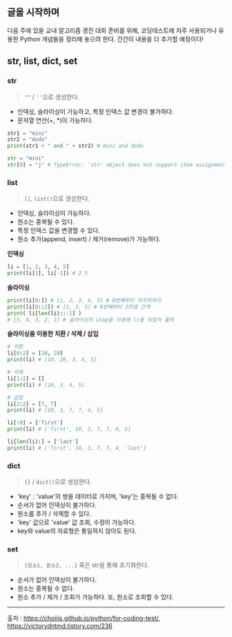 ## 글을 시작하며
다음 주에 있을 교내 알고리즘 경진 대회 준비를 위해, 코딩테스트에 자주 사용되거나 유용한 Python 개념들을 정리해 놓으려 한다. 간간이 내용을 더 추가할 예정이다!

## str, list, dict, set
### str
> `""` / `''`으로 생성한다.
- 인덱싱, 슬라이싱이 가능하고, 특정 인덱스 값 변경이 불가하다.
- 문자열 연산(+, *)이 가능하다.

```python
str1 = "mini"
str2 = "dodo"
print(str1 + " and " + str2) # mini and dodo
```

```python
str = "mini"
str[0] = "j" # TypeError: 'str' object does not support item assignment
```

### list
> `[]`, `list()`으로 생성한다. 
- 인덱싱, 슬라이싱이 가능하다.
- 원소는 중복될 수 있다.
- 특정 인덱스 값을 변경할 수 있다.
- 원소 추가(append, insert) / 제거(remove)가 가능하다.

**인덱싱**
```python
li = [1, 2, 3, 4, 5]
print(li[1], li[-1]) # 2 5
```

**슬라이싱**
```python
print(li[0:]) # [1, 2, 3, 4, 5] # 0번째부터 마지막까지
print(li[0::2]) # [1, 3, 5] # 0번째부터 2만큼 간격
print( li[len(li)::-1] ) 
# [5, 4, 3, 2, 1] # 슬라이싱의 step을 이용해 li를 뒤집어 출력
```

**슬라이싱을 이용한 치환 / 삭제 / 삽입**
```python
# 치환
li[0:2] = [10, 20]
print(li) # [10, 20, 3, 4, 5]

# 삭제
li[1:2] = []
print(li) # [10, 3, 4, 5]

# 삽입
li[2:2] = [7, 7]
print(li) # [10, 3, 7, 7, 4, 5]

li[:0] = ['first']
print(li) # ['first', 10, 3, 7, 7, 4, 5]

li[len(li):] = ['last']
print(li) # ['first', 10, 3, 7, 7, 4, 'last']
```

### dict
> `{}` / `dict()`으로 생성한다.
- 'key' : 'value'의 쌍을 데이터로 가지며, 'key'는 중복될 수 없다.
- 순서가 없어 인덱싱이 불가하다.
- 원소를 추가 / 삭제할 수 있다.
- 'key' 값으로 'value' 값 조회, 수정이 가능하다.
- key와 value의 자료형은 통일하지 않아도 된다.

### set
>`{원소1, 원소2, ...}` 혹은 str을 통해 초기화한다.
- 순서가 없어 인덱싱이 불가하다.
- 원소는 중복될 수 없다.
- 원소 추가 / 제거 / 조회가 가능하다. 또, 원소로 조회할 수 있다.

<hr />


출처 : https://choiiis.github.io/python/for-coding-test/, https://victorydntmd.tistory.com/236
